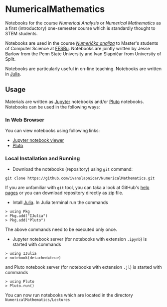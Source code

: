 # NumericalMathematics

Notebooks for the course _Numerical Analysis_ or _Numerical Mathematics_ as a first (introductory) one-semester course which is standardly thought to STEM students.

Notebooks are used in the course
  _[Numerička analiza](https://nastava.fesb.unist.hr/nastava/predmeti/8183)_ to Master's students of Computer Science at [FESBu](https://www.fesb.unist.hr/).
  Notebooks are jointly written by Jesse Barlow from the Penn State University and Ivan Slapničar from University of Split.  

Notebooks are particularly useful in on-line teaching. Notebooks are written in [Julia](https://julialang.org).

## Usage

Materials are written as [Jupyter](http://jupyter.org/) notebooks and/or [Pluto](https://github.com/fonsp/Pluto.jl) notebooks.
Notebooks can be used in the following ways:

### In Web Browser
You can view notebooks using following links:
* [Jupyter notebook viewer](http://nbviewer.ipython.org/url/github.com/ivanslapnicar/Numericka_analiza/tree/master/src/)
* [Pluto](https://ivanslapnicar.github.io/Numericka_analiza/)

###  Local Installation and Running
* Download the notebooks (repository) using `git` command:
```
git clone https://github.com/ivanslapnicar/NumericalMathematics.git
```
If you are unfamiliar with `git` tool, you can taka a look at GitHub's [help pages](https://help.github.com/articles/set-up-git/) or you can download repository directly as zip file.
* Intall [Julia](https://julialang.org/downloads/). In Julia terminal run the commands
```
> using Pkg
> Pkg.add("IJulia")
> Pkg.add("Pluto")
```
The above commands need to be executed only once.
* Jupyter notebook server (for notebooks with extension `.ipynb`) is started with commands
```
> using IJulia
> notebook(detached=true)
```
and Pluto notebook server (for notebooks with extension `.jl`) is started with commands
```
> using Pluto
> Pluto.run()
```

You can now run notebooks which are located in the directory `NumericalMathematics/Lectures`
